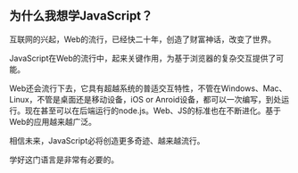 ## 为什么我想学JavaScript？

互联网的兴起，Web的流行，已经快二十年，创造了财富神话，改变了世界。

JavaScript在Web的流行中，起来关键作用，为基于浏览器的复杂交互提供了可能。

Web还会流行下去，它具有超越系统的普适交互特性，不管在Windows、Mac、Linux，不管是桌面还是移动设备，iOS or Anroid设备，都可以一次编写，到处运行。现在甚至可以在后端运行的node.js。Web、JS的标准也在不断进化。基于Web的应用越来越广泛。

相信未来，JavaScript必将创造更多奇迹、越来越流行。

学好这门语言是非常有必要的。